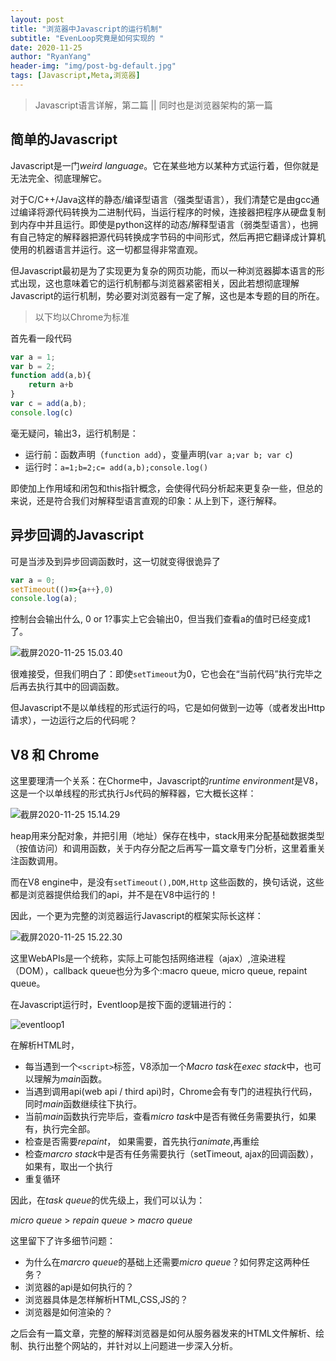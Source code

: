 ```yaml
---
layout: post
title: "浏览器中Javascript的运行机制"
subtitle: "EvenLoop究竟是如何实现的 "
date: 2020-11-25
author: "RyanYang"
header-img: "img/post-bg-default.jpg"
tags: [Javascript,Meta,浏览器]
---
```


> Javascript语言详解，第二篇 || 同时也是浏览器架构的第一篇

## 简单的Javascript

Javascript是一门*weird  language*。它在某些地方以某种方式运行着，但你就是无法完全、彻底理解它。

对于C/C++/Java这样的静态/编译型语言（强类型语言），我们清楚它是由gcc通过编译将源代码转换为二进制代码，当运行程序的时候，连接器把程序从硬盘复制到内存中并且运行。即使是python这样的动态/解释型语言（弱类型语言），也拥有自己特定的解释器把源代码转换成字节码的中间形式，然后再把它翻译成计算机使用的机器语言并运行。这一切都显得非常直观。

但Javascript最初是为了实现更为复杂的网页功能，而以一种浏览器脚本语言的形式出现，这也意味着它的运行机制都与浏览器紧密相关，因此若想彻底理解Javascript的运行机制，势必要对浏览器有一定了解，这也是本专题的目的所在。

> 以下均以Chrome为标准

首先看一段代码

```javascript
var a = 1;
var b = 2;
function add(a,b){
    return a+b
}
var c = add(a,b);
console.log(c)
```

毫无疑问，输出3，运行机制是：

- 运行前：函数声明（`function add`），变量声明(`var a;var b; var c`) 
- 运行时：`a=1;b=2;c= add(a,b);console.log()`

即使加上作用域和闭包和this指针概念，会使得代码分析起来更复杂一些，但总的来说，还是符合我们对解释型语言直观的印象：从上到下，逐行解释。

## 异步回调的Javascript

可是当涉及到异步回调函数时，这一切就变得很诡异了

```javascript
var a = 0;
setTimeout(()=>{a++},0)
console.log(a);
```

控制台会输出什么, 0 or 1?事实上它会输出0，但当我们查看a的值时已经变成1了。

![截屏2020-11-25 15.03.40](https://gitee.com/Ryan-yang125/picture-bed/raw/master/upic/%E6%88%AA%E5%B1%8F2020-11-25%2015.03.407XlFiS.png)

很难接受，但我们明白了：即使`setTimeout`为0，它也会在“当前代码”执行完毕之后再去执行其中的回调函数。

但Javascript不是以单线程的形式运行的吗，它是如何做到一边等（或者发出Http请求），一边运行之后的代码呢？

## V8 和 Chrome

这里要理清一个关系：在Chorme中，Javascript的*runtime environment*是V8，这是一个以单线程的形式执行Js代码的解释器，它大概长这样：

![截屏2020-11-25 15.14.29](https://gitee.com/Ryan-yang125/picture-bed/raw/master/upic/%E6%88%AA%E5%B1%8F2020-11-25%2015.14.29rJ5viq.png)

heap用来分配对象，并把引用（地址）保存在栈中，stack用来分配基础数据类型（按值访问）和调用函数，关于内存分配之后再写一篇文章专门分析，这里着重关注函数调用。

而在V8 engine中，是没有`setTimeout(),DOM,Http` 这些函数的，换句话说，这些都是浏览器提供给我们的api，并不是在V8中运行的！

因此，一个更为完整的浏览器运行Javascript的框架实际长这样：

![截屏2020-11-25 15.22.30](https://gitee.com/Ryan-yang125/picture-bed/raw/master/upic/%E6%88%AA%E5%B1%8F2020-11-25%2015.22.30ZcQ2NZ.png)

这里WebAPIs是一个统称，实际上可能包括网络进程（ajax）,渲染进程（DOM），callback queue也分为多个:macro queue, micro queue, repaint queue。

在Javascript运行时，Eventloop是按下面的逻辑进行的：

![eventloop1](https://gitee.com/Ryan-yang125/picture-bed/raw/master/upic/eventloop1J4pHfS.png)

在解析HTML时，

- 每当遇到一个`<script>`标签，V8添加一个*Macro task*在*exec stack*中，也可以理解为*main*函数。
- 当遇到调用api(web api / third api)时，Chrome会有专门的进程执行代码，同时*main*函数继续往下执行。
- 当前*main*函数执行完毕后，查看*micro task*中是否有微任务需要执行，如果有，执行完全部。
- 检查是否需要*repaint*， 如果需要，首先执行*animate*,再重绘
- 检查*marcro stack*中是否有任务需要执行（setTimeout, ajax的回调函数），如果有，取出一个执行
- 重复循环

因此，在*task queue*的优先级上，我们可以认为：

*micro queue* > *repain queue* > *macro queue*

这里留下了许多细节问题：

- 为什么在*marcro queue*的基础上还需要*micro queue*？如何界定这两种任务？
- 浏览器的api是如何执行的？
- 浏览器具体是怎样解析HTML,CSS,JS的？
- 浏览器是如何渲染的？

之后会有一篇文章，完整的解释浏览器是如何从服务器发来的HTML文件解析、绘制、执行出整个网站的，并针对以上问题进一步深入分析。